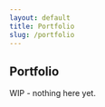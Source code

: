 ```yaml
---
layout: default
title: Portfolio
slug: /portfolio
---
```

## Portfolio

WIP - nothing here yet.

<br />
<br />
